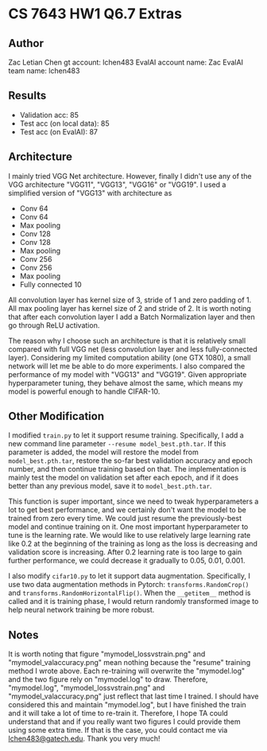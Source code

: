 # CS 7643 HW1 Q6.7 Extras
## Author
Zac Letian Chen
gt account: lchen483
EvalAI account name: Zac
EvalAI team name: lchen483

## Results
- Validation acc: $85%$
- Test acc (on local data): $85%$
- Test acc (on EvalAI): $87%$

## Architecture
I mainly tried VGG Net architecture. However, finally I didn't use any of the VGG architecture "VGG11", "VGG13", "VGG16" or "VGG19". I used a simplified version of "VGG13" with architecture as 

- Conv 64
- Conv 64
- Max pooling
- Conv 128
- Conv 128
- Max pooling
- Conv 256
- Conv 256
- Max pooling
- Fully connected 10

All convolution layer has kernel size of $3$, stride of $1$ and zero padding of $1$. All max pooling layer has kernel size of $2$ and stride of $2$. It is worth noting that after each convolution layer I add a Batch Normalization layer and then go through ReLU activation. 

The reason why I choose such an architecture is that it is relatively small compared with full VGG net (less convolution layer and less fully-connected layer). Considering my limited computation ability (one GTX 1080), a small network will let me be able to do more experiments. I also compared the performance of my model with "VGG13" and "VGG19". Given appropriate hyperparameter tuning, they behave almost the same, which means my model is powerful enough to handle CIFAR-10. 

## Other Modification
I modified `train.py` to let it support resume training. Specifically, I add a new command line parameter `--resume model_best.pth.tar`. If this parameter is added, the model will restore the model from `model_best.pth.tar`, restore the so-far best validation accuracy and epoch number, and then continue training based on that. The implementation is mainly test the model on validation set after each epoch, and if it does better than any previous model, save it to `model_best.pth.tar`. 

This function is super important, since we need to tweak hyperparameters a lot to get best performance, and we certainly don't want the model to be trained from zero every time. We could just resume the previously-best model and continue training on it. One most important hyperparameter to tune is the learning rate. We would like to use relatively large learning rate like $0.2$ at the beginning of the training as long as the loss is decreasing and validation score is increasing. After $0.2$ learning rate is too large to gain further performance, we could decrease it gradually to $0.05$, $0.01$, $0.001$. 

I also modify `cifar10.py` to let it support data augmentation. Specifically, I use two data augmentation methods in Pytorch: `transforms.RandomCrop()` and `transforms.RandomHorizontalFlip()`. When the `__getitem__` method is called and it is training phase, I would return randomly transformed image to help neural network training be more robust. 

## Notes
It is worth noting that figure "mymodel_lossvstrain.png" and "mymodel_valaccuracy.png" mean nothing because the "resume" training method I wrote above. Each re-training will overwrite the "mymodel.log" and the two figure rely on "mymodel.log" to draw. Therefore, "mymodel.log", "mymodel_lossvstrain.png" and "mymodel_valaccuracy.png" just reflect that last time I trained. I should have considered this and maintain "mymodel.log", but I have finished the train and it will take a lot of time to re-train it. Therefore, I hope TA could understand that and if you really want two figures I could provide them using some extra time. If that is the case, you could contact me via lchen483@gatech.edu. Thank you very much! 